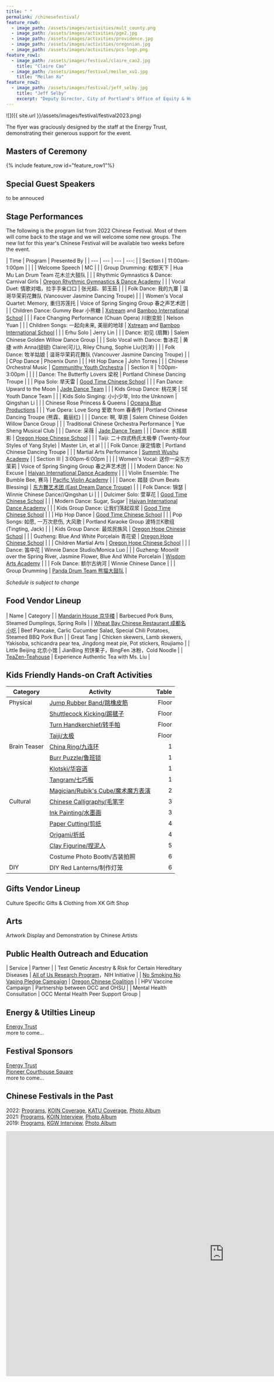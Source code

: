 ```yaml
---
title: " "
permalink: /chinesefestival/
feature_row0:
  - image_path: /assets/images/activities/mult_county.png
  - image_path: /assets/images/activities/pge2.jpg
  - image_path: /assets/images/activities/providence.jpg
  - image_path: /assets/images/activities/oregonian.jpg
  - image_path: /assets/images/activities/pcs-logo.png
feature_row1:
  - image_path: /assets/images/festival/claire_cao2.jpg
    title: "Claire Cao"
  - image_path: /assets/images/festival/meilan_xu1.jpg
    title: "Meilan Xu"
feature_row2:
  - image_path: /assets/images/festival/jeff_selby.jpg
    title: "Jeff Selby"
    excerpt: "Deputy Director, City of Portland's Office of Equity & Human Rights"
---
```

![]({{ site.url }}/assets/images/festival/festival2023.png)

The flyer was graciously designed by the staff at the Energy Trust, demonstrating their generous support for the event.

## Masters of Ceremony

{% include feature_row id="feature_row1"%}

## Special Guest Speakers

to be annouced

## Stage Performances  

The following is the program list from 2022 Chinese Festival. Most of them will come back to the stage and we will welcome some new groups. The new list for this year's Chinese Festival will be available two weeks before the event.

| Time | Program | Presented By |
| --- | --- | --- | ---: |
| Section I | 11:00am-1:00pm | |
|  | Welcome Speech | MC |
|  | Group Drumming: 权御天下 | Hua Mu Lan Drum Team 花木兰大鼓队 |
|  | Rhythmic Gymnastics & Dance: Carnival Girls | [Oregon Rhythmic Gymnastics & Dance Academy](https://www.orgdacademy.com/)  |
|  | Vocal Duet: 情歌对唱，拉手手亲口口 | 张光超、郭玉茹 |
|  | Folk Dance: 我的九寨 | 温哥华茉莉花舞队 (Vancouver Jasmine Dancing Troupe) |
|  | Women's Vocal Quartet: Memory, 重归苏莲托 | Voice of Spring Singing Group 春之声艺术团 |
|  | Children Dance: Gummy Bear 小熊糖 | [Xstream](http://xstreamlc.com/) and [Bamboo International School](http://bamboointlschool.com/) |
|  | Face Changing Performance (Chuan Opera) 川剧变脸 | Nelson Yuan |
|  | Children Songs: 一起向未来, 美丽的地球 | [Xstream](http://xstreamlc.com/) and [Bamboo International School](http://bamboointlschool.com/) |
|  | Erhu Solo | Jerry Lin |
|  | Dance: 初见 (扇舞) | Salem Chinese Golden Willow Dance Group |
|  | Solo Vocal with Dance: 鲁冰花 | 黄捷 with Anna(妞妞) Claire(可儿), Riley Chung, Sophie Liu(刘洋) |
|  | Folk Dance: 牧羊姑娘 | 温哥华茉莉花舞队 (Vancouver Jasmine Dancing Troupe) |
|  | CPop Dance | Phoenix Dunn |
|  | Hit Hop Dance | John Torres |
|  | Chinese Orchestral Music | [Communithy Youth Orchestra](https://pdxchinese.org/youthorchestra/) |
| Section II | 1:00pm-3:00pm | |
|  | Dance: The Butterfly Lovers 梁祝 | Portland Chinese Dancing Troupe |
|  | Pipa Solo: 旱天雷 | [Good Time Chinese School](https://www.goodtimechineseschool.org/s/) |
|  | Fan Dance: Upward to the Moon | [Jade Dance Team](https://pdxchinese.org/youthdance/) |
|  | Kids Group Dance: 桃花笑 | SE Youth Dance Team |
|  | Kids Solo Singing: 小小少年, Into the Unknown | Qingshan Li |
|  | Chinese Rose Princess & Queens | [Oceana Blue Productions](http://oceanablueusa.com/) |
|  | Yue Opera: Love Song 爱歌 from 春香传 | Portland Chinese Dancing Troupe (熊霖、戴丽红) |
|  | Dance: 啊, 草原 | Salem Chinese Golden Willow Dance Group |
|  | Traditional Chinese Orchestra Performance | Yue Sheng Musical Club |
|  | Dance: 采薇 | [Jade Dance Team](https://pdxchinese.org/youthdance/) |
|  | Dance: 水摇扇影 | [Oregon Hope Chinese School](http://www.oregon-hope.org) |
|  | Taiji: 二十四式杨氏太极拳 (Twenty-four Styles of Yang Style) | Master Lin, et al |
|  | Folk Dance: 康定情歌 | Portland Chinese Dancing Troupe |
|  | Martial Arts Performance | [Summit Wushu Academy](http://summitwushu.com/) |
| Section III | 3:00pm-6:00pm | |
|  | Women's Vocal: 送你一朵东方茉莉 | Voice of Spring Singing Group 春之声艺术团 |
|  | Modern Dance: No Excuse | [Haiyan International Dance Academy](http://www.haiyanballet.net/) |
|  | Violin Ensemble: The Bumble Bee, 赛马 | [Pacific Violin Academy](https://pacificviolinacademy.com/) |
|  | Dance: 踏鼓 (Drum Beats Blessing) | [东方舞艺术团 (East Dream Dance Troupe)](http://www.eastdreamdance.org/index.html) |
|  | Folk Dance: 锦瑟 | Winnie Chinese Dance//Qingshan Li |
|  | Dulcimer Solo: 萱草花 | [Good Time Chinese School](https://www.goodtimechineseschool.org/s/) |
|  | Modern Dance: Sugar, Sugar | [Haiyan International Dance Academy](http://www.haiyanballet.net/) |
|  | Kids Group Dance: 让我们荡起双浆 | [Good Time Chinese School](https://www.goodtimechineseschool.org/s/) |
|  | Hip Hop Dance | [Good Time Chinese School](https://www.goodtimechineseschool.org/s/) |
|  | Pop Songs: 如愿, 一万次悲伤, 大风歌 | Portland Karaoke Group 波特兰K歌组 (Tingting, Jack) |
|  | Kids Group Dance: 最炫民族风 | [Oregon Hope Chinese School](http://www.oregon-hope.org) |
|  | Guzheng: Blue And White Porcelain 青花瓷  | [Oregon Hope Chinese School](http://www.oregon-hope.org) |
|  | Children Martial Arts | [Oregon Hope Chinese School](http://www.oregon-hope.org) |
|  | Dance: 笛中花 | Winnie Dance Studio/Monica Luo |
|  | Guzheng: Moonlit over the Spring River, Jasmine Flower, Blue And White Porcelain | [Wisdom Arts Academy](https://www.facebook.com/Wisdom-Arts-Academy-224047824348319/) |
|  | Folk Dance: 额尔古纳河 | Winnie Chinese Dance |
|  | Group Drumming | [Panda Drum Team 熊猫大鼓队](https://pdxchinese.org/drumteam/) |

*Schedule is subject to change*

## Food Vendor Lineup

| Name | Category |
| [Mandarin House 京华楼](https://www.mandarinhouse97204.com/) | Barbecued Pork Buns, Steamed Dumplings, Spring Rolls |
| [Wheat Bay Chinese Restaurant 成都名小吃](https://www.wheatbayportland.com/) | Beef Pancake, Carlic Cucumber Salad, Special Chili Potatoes, Steamed BBQ Pork Bun |
| Great Tang | Chicken skewers, Lamb skewers, Yakisoba, schicandra pear tea, Jingdong meat pie, Pot stickers, Roujiamo |
| Little Beijing 北京小馆 | JianBing 煎饼果子，BingFen 冰粉，Cold Noodle |
| [TeaZen-Teahouse](https://www.teazen-teahouse.com/) | Experience Authentic Tea with Ms. Liu |

## Kids Friendly Hands-on Craft Activities  

| Category | Activity | Table |
| --- | --- | ---: |
| Physical | [Jump Rubber Band/跳橡皮筋](https://youtu.be/H48DTWOlmw0) | Floor |
| | [Shuttlecock Kicking/踢毽子](https://youtu.be/fOn0DhvInSk) | Floor |
| | [Turn Handkerchief/转手帕](https://youtu.be/qaxhg49elNg) | Floor |
| | [Taiji/太极](https://youtu.be/Meq5j26QPWc) | Floor |
| Brain Teaser | [China Ring/九连环](https://youtu.be/Twtzc7A9cN8) | 1 |
| | [Burr Puzzle/鲁班锁](https://youtu.be/ueV1c9RHC4w?t=74) | 1 |
| | [Klotski/华容道](https://youtu.be/VX5Jon2YdXQ) | 1 |
| | [Tangram/七巧板](https://youtu.be/3S_JidggG6g) | 1 |
| | [Magician/Rubik's Cube/魔术魔方表演](https://youtu.be/7Ron6MN45LY) | 2 |
| Cultural | [Chinese Calligraphy/毛笔字](https://youtu.be/w9zjsTDHCdM) | 3 |
| | [Ink Painting/水墨画](https://youtu.be/aw4kEVDSx9A) | 3 |
| | [Paper Cutting/剪纸](https://youtu.be/xB7GbPBNxPE) | 4 |
| | [Origami/折纸](https://youtu.be/cZdO2e8K29o) | 4 |  
| | [Clay Figurine/捏泥人](https://www.youtube.com/watch?v=Da6cfOlniPo) | 5 |
| | Costume Photo Booth/古装拍照 | 6 |
| DIY | DIY Red Lanterns/制作灯笼 | 6 |

## Gifts Vendor Lineup

Culture Specific Gifts & Clothing from XK Gift Shop

## Arts

Artwork Display and Demonstration by Chinese Artists

## Public Health Outreach and Education

| Service | Partner |
| Test Genetic Ancestry & Risk for Certain Hereditary Diseases | [All of Us Research Program](https://www.joinallofus.org/?utm_source=mea-scripps&utm_medium=print&utm_campaign=j2&utm_content=central_region)，NIH Initiative |
| [No Smoking No Vaping Pledge Campaign](https://docs.google.com/forms/d/e/1FAIpQLSeXi9pIxzAE7655rQRaq849D0swRK_nWTkQnPOKDZjSnbdrQA/viewform) | [Oregon Chinese Coalition](https://pdxchinese.org/healthinitiative/) |
| HPV Vaccine Campaign | Partnership between OCC and OHSU |
| Mental Health Consultation | OCC Mental Health Peer Support Group |

## Energy & Utilties Lineup

[Energy Trust](https://www.energytrust.org/)  
more to come...  

## Festival Sponsors

[Energy Trust](https://www.energytrust.org/)  
[Pioneer Courthouse Square](https://www.thesquarepdx.org/)  
more to come...  

## Chinese Festivals in the Past

2022: [Programs](http://pdxchinese.org/chinesefestival/chinesefestival_2022/), [KOIN Coverage](https://youtu.be/2Ye39CXroww), [KATU Coverage](https://katu.com/news/local/chinese-festival-brings-hundreds-to-portlands-pioneer-courthouse-square?fbclid=IwAR2vlrDy2OkK4xHz1Y27Xjzy8vLDp40a8eTkUzVPlR3vZ1dpOOfgHvB2AII), [Photo Album](https://pdxchinese.org/chinese-festival-2022/)  
2021: [Programs](http://pdxchinese.org/chinesefestival/chinesefestival_2021/), [KOIN Interview](https://www.koin.com/local/multnomah-county/chinese-festival-returning-to-portland-this-saturday/), [Photo Album](https://pdxchinese.org/chinese-festival-2021/)  
2019: [Programs](http://pdxchinese.org/chinesefestival/chinesefestival_2019/), [KGW Interview](https://www.kgw.com/video/life/first-ever-pdx-chinese-festival-on-the-square/283-21872975-6fee-4122-83d1-a83449b083f5), [Photo Album](http://pdxchinese.org/chinese-festival-2019/)  

<iframe width="1189" height="669" src="https://www.youtube.com/embed/hOMUih0WrLQ" frameborder="0" allow="accelerometer; autoplay; encrypted-media; gyroscope; picture-in-picture" allowfullscreen></iframe>
